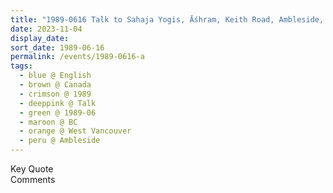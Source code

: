 ```yaml
---
title: "1989-0616 Talk to Sahaja Yogis, Āśhram, Keith Road, Ambleside, West Vancouver, BC, Canada"
date: 2023-11-04
display_date: 
sort_date: 1989-06-16
permalink: /events/1989-0616-a
tags:
  - blue @ English
  - brown @ Canada
  - crimson @ 1989
  - deeppink @ Talk
  - green @ 1989-06
  - maroon @ BC
  - orange @ West Vancouver
  - peru @ Ambleside
---
```


<wave-list>
  <list-title color="green" width="75">Key Quote</list-title>
  <list-item color="BlanchedAlmond"  width="200"></list-item>
  <list-item color="Lavender"></list-item>
  <list-item color="BlanchedAlmond"></list-item>
</wave-list>

<br>

<wave-list>
  <list-title color="green" width="75">Comments</list-title>
  <list-item color="BlanchedAlmond"  width="200"></list-item>
  <list-item color="Lavender"></list-item>
  <list-item color="BlanchedAlmond"></list-item>
</wave-list>